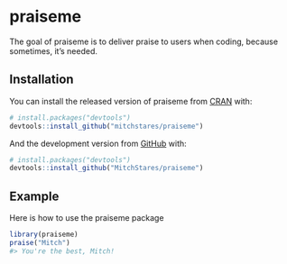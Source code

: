 
<!-- README.md is generated from README.Rmd. Please edit that file -->

# praiseme

<!-- badges: start -->

<!-- badges: end -->

The goal of praiseme is to deliver praise to users when coding, because
sometimes, it’s needed.

## Installation

You can install the released version of praiseme from
[CRAN](https://CRAN.R-project.org) with:

``` r
# install.packages("devtools")
devtools::install_github("mitchstares/praiseme")
```

And the development version from [GitHub](https://github.com/) with:

``` r
# install.packages("devtools")
devtools::install_github("MitchStares/praiseme")
```

## Example

Here is how to use the praiseme package

``` r
library(praiseme)
praise("Mitch")
#> You're the best, Mitch!
```
